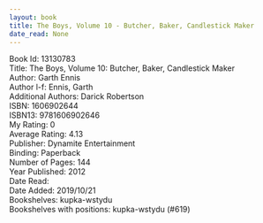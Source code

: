 ```yaml
---
layout: book
title: The Boys, Volume 10 - Butcher, Baker, Candlestick Maker
date_read: None
---
```


Book Id: 13130783<br />
Title: The Boys, Volume 10: Butcher, Baker, Candlestick Maker<br />
Author: Garth Ennis<br />
Author l-f: Ennis, Garth<br />
Additional Authors: Darick Robertson<br />
ISBN: 1606902644<br />
ISBN13: 9781606902646<br />
My Rating: 0<br />
Average Rating: 4.13<br />
Publisher: Dynamite Entertainment<br />
Binding: Paperback<br />
Number of Pages: 144<br />
Year Published: 2012<br />
Date Read: <br />
Date Added: 2019/10/21<br />
Bookshelves: kupka-wstydu<br />
Bookshelves with positions: kupka-wstydu (#619)<br />

